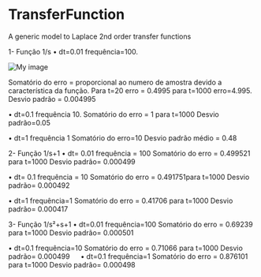 # TransferFunction
A generic model to Laplace 2nd order transfer functions  

1-	Função 1/s
•	dt=0.01 frequência=100.

![My image](tomalribas/TransferFunction/blob/master/images/tf1-s.png)

Somatório do erro = proporcional ao numero de amostra devido a característica da função. Para t=20 erro = 0.4995 para t=1000 erro=4.995.
Desvio padrão = 0.004995

•	dt=0.1 frequência 10.
Somatório do erro = 1 para t=1000
Desvio padrão=0.05
 
•	dt=1 frequência 1
Somatório do erro=10
Desvio padrão médio = 0.48

2-	Função 1/s+1
•	dt= 0.01 frequência = 100
Somatório do erro = 0.499521 para t=1000
Desvio padrão= 0.000499

•	dt= 0.1 frequência = 10
Somatório do erro = 0.491751para t=1000
Desvio padrão= 0.000492

•	dt=1 frequência=1
Somatório do erro = 0.41706 para t=1000
Desvio padrão= 0.000417

3-	Função 1/s²+s+1
•	dt=0.01 frequência=100
Somatório do erro = 0.69239 para t=1000
Desvio padrão= 0.000501

•	dt=0.1 frequência=10
Somatório do erro = 0.71066 para t=1000
Desvio padrão= 0.000499
 
•	dt=0.1 frequência=1
Somatório do erro = 0.876101 para t=1000
Desvio padrão= 0.000498


